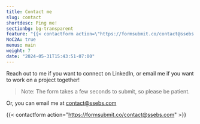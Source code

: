 ```yaml
---
title: Contact me
slug: contact
shortdesc: Ping me!
sectionbg: bg-transparent
feature: "{{< contactform action=\"https://formsubmit.co/contact@ssebs.com\" >}}"
NoC2A: true
menus: main
weight: 7
date: "2024-05-31T15:43:51-07:00"
---
```

Reach out to me if you want to connect on LinkedIn, or email me if you want to work on a project together!

> Note: The form takes a few seconds to submit, so please be patient.
>  
Or, you can email me at [contact@ssebs.com](mailto:contact@ssebs.com)
<!--more-->

{{< contactform action="https://formsubmit.co/contact@ssebs.com" >}}

